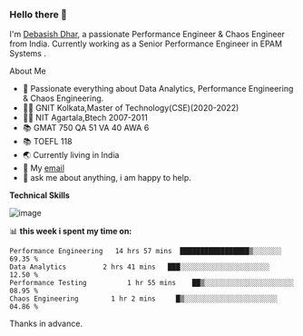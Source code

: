 ### Hello there 👋

I'm [Debasish Dhar](https://www.linkedin.com/in/d-dhar/), a passionate Performance Engineer & Chaos Engineer from India. Currently working as a Senior Performance Engineer in EPAM Systems .

About Me

- 🔭 Passionate everything about Data Analytics, Performance Engineering & Chaos Engineering.
- 👨‍🎓 GNIT Kolkata,Master of Technology(CSE)(2020-2022)
- 👨‍🎓 NIT Agartala,Btech 2007-2011
- 📚 GMAT 750 QA 51 VA 40 AWA 6
- 📚 TOEFL 118
- 🌏 Currently living in India
- 💼 My [email](mailto:Debasish_Dhar@epam.com)
- 💬 ask me about anything, i am happy to help.

**Technical Skills**  

![image](https://user-images.githubusercontent.com/44319185/207083432-5ceefca5-0d52-4adf-b45e-b19eedfb371a.png)


📊 **this week i spent my time on:**
<!--START_SECTION:waka-->

```text
Performance Engineering   14 hrs 57 mins  █████████████████▒░░░░░░░   69.35 %
Data Analytics         2 hrs 41 mins   ███░░░░░░░░░░░░░░░░░░░░░░   12.50 %
Performance Testing          1 hr 55 mins    ██▒░░░░░░░░░░░░░░░░░░░░░░   08.95 %
Chaos Engineering        1 hr 2 mins     █▒░░░░░░░░░░░░░░░░░░░░░░░   04.86 %
```

<!--END_SECTION:waka-->

Thanks in advance.
